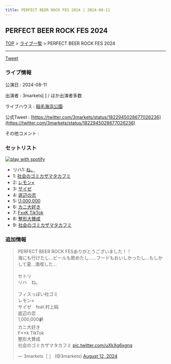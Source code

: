 ```yaml
---
title: PERFECT BEER ROCK FES 2024 | 2024-08-11
---
```

## PERFECT BEER ROCK FES 2024

[TOP](/setlist/) > [ライブ一覧](lives.html) > PERFECT BEER ROCK FES 2024

___

<a href="https://twitter.com/share?ref_src=twsrc%5Etfw" data-text="3markets[ ]セットリスト > PERFECT BEER ROCK FES 2024" class="twitter-share-button" data-via="3markets" data-hashtags="3markets" data-related="3markets" data-show-count="false">Tweet</a>

### ライブ情報

公演日
:    2024-08-11

出演者
:    3markets[ ] / ほか出演者多数

ライブハウス
:    [稲毛海浜公園](livehouse087.html)

公式Tweet
:    [https://twitter.com/3markets/status/1822945028677026236](https://twitter.com/3markets/status/1822945028677026236)

その他コメント
:    

### セットリスト


[![play with spotify](images/spotify-icon.png)](https://open.spotify.com/playlist/2fGkcwnCY1tYEtbngHGz2Y)



*  リハ1: [ね。](song076.html)
*  1: [社会のゴミカザマタカフミ](song002.html)
*  2: [レモン×](song003.html)
*  3: [サイゼ](song004.html)
*  4: [底辺の恋](song008.html)
*  5: [\1,000,000](song022.html)
*  6: [カニ大好き](song079.html)
*  7: [FxxK TikTok](song082.html)
*  8: [整形大賛成](song005.html)
*  9: [社会のゴミカザマタカフミ](song002.html)


### 追加情報



<blockquote class="twitter-tweet"><p lang="ja" dir="ltr">PERFECT BEER ROCK FESありがとうございました！！<br>海にも行けたし…ビールも飲めたし……フードもおいしかったし…もしかして夏…満喫した…<br><br>セトリ<br>リハ　ね。<br><br>フィスっぽい社ゴミ<br>レモン×<br>サイゼ　feat.村上純<br>底辺の恋<br>1,000,000📹<br>カニ大好き<br>F××k TikTok<br>整形大賛成<br>社会のゴミカザマタカフミ <a href="https://t.co/uXkXg6xgnq">pic.twitter.com/uXkXg6xgnq</a></p>&mdash; 3markets［ ］ (@3markets) <a href="https://twitter.com/3markets/status/1822945028677026236?ref_src=twsrc%5Etfw">August 12, 2024</a></blockquote>
<script async src="https://platform.twitter.com/widgets.js" charset="utf-8"></script>




<script async src="https://platform.twitter.com/widgets.js" charset="utf-8"></script>